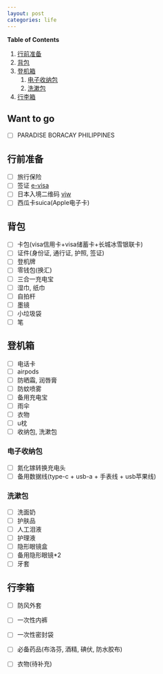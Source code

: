 ```yaml
---
layout: post
categories: life
---
```

**Table of Contents**
1. [行前准备](#%E8%A1%8C%E5%89%8D%E5%87%86%E5%A4%87)
1. [背包](#%E8%83%8C%E5%8C%85)
1. [登机箱](#%E7%99%BB%E6%9C%BA%E7%AE%B1)
	1. [电子收纳包](#%E7%94%B5%E5%AD%90%E6%94%B6%E7%BA%B3%E5%8C%85)
	1. [洗漱包](#%E6%B4%97%E6%BC%B1%E5%8C%85)
1. [行李箱](#%E8%A1%8C%E6%9D%8E%E7%AE%B1)

## Want to go
- [ ] PARADISE BORACAY PHILIPPINES

## 行前准备
- [ ] 旅行保险
- [ ] 签证 [e-visa](https://www.evisa.mofa.go.jp/notification/login?access=Xa1D8vFSpkj67yWRPNyYE8KjbEvJQGU8)
- [ ] 日本入境二维码 [vjw](https://www.vjw.digital.go.jp/main/#/vjwppr001)
- [ ] 西瓜卡suica(Apple电子卡)

## 背包
- [ ] 卡包(visa信用卡+visa储蓄卡+长城冰雪银联卡)
- [ ] 证件(身份证, 通行证, 护照, 签证)
- [ ] 登机牌
- [ ] 零钱包(换汇)
- [ ] 三合一充电宝
- [ ] 湿巾, 纸巾
- [ ] 自拍杆
- [ ] 墨镜
- [ ] 小垃圾袋
- [ ] 笔

## 登机箱
- [ ] 电话卡
- [ ] airpods
- [ ] 防晒霜, 润唇膏
- [ ] 防蚊喷雾
- [ ] 备用充电宝
- [ ] 雨伞
- [ ] 衣物
- [ ] u枕
- [ ] 收纳包, 洗漱包

### 电子收纳包
- [ ] 氮化镓转换充电头
- [ ] 备用数据线(type-c + usb-a + 手表线 + usb苹果线)

### 洗漱包
- [ ] 洗面奶
- [ ] 护肤品
- [ ] 人工泪液
- [ ] 护理液
- [ ] 隐形眼镜盒
- [ ] 备用隐形眼镜*2
- [ ] 牙套

## 行李箱
- [ ] 防风外套
- [ ] 一次性内裤
- [ ] 一次性密封袋
- [ ] 必备药品(布洛芬, 酒精, 碘伏, 防水胶布)
- [ ] 衣物(待补充)



